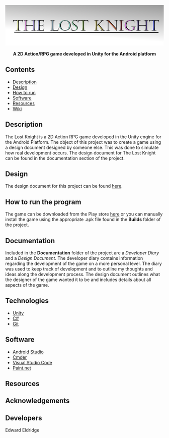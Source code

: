 ![](https://raw.githubusercontent.com/EddieEldridge/The-Lost-Knight/master/img/TheLostKnight.png)

<p align="center">
  <b>A 2D Action/RPG game developed in Unity for the Android platform</b><br>
</p>

## Contents
* [Description](#description)
* [Design](#design)
* [How to run](#how-to-run-the-program)
* [Software](#Software)
* [Resources](#resources)
* [Wiki](https://github.com/EddieEldridge/UnityZephyr/wiki)

## Description
The Lost Knight is a 2D Action RPG game developed in the Unity engine for the Android Platform. The object of this project was to create a game using a design document designed by someone else. This was done to simulate how real development occurs. The design document for The Lost Knight can be found in the documentation section of the project.


## Design
The design document for this project can be found [here](https://github.com/EddieEldridge/The-Lost-Knight/blob/master/Documentation/Lost-Knight-Design-Document.pdf).

## How to run the program
The game can be downloaded from the Play store [here]() or you can manually install the game using the appropriate .apk file found in the <b>Builds</b> folder of the project.


## Documentation
Included in the <b>Documentation</b> folder of the project are a <i>Developer Diary</i> and a <i>Design Document</i>. The developer diary contains information regarding the development of the game on a more personal level. The diary was used to keep track of development and to outline my thoughts and ideas along the development process. The design document outlines what the designer of the game wanted it to be and includes details about all aspects of the game.

## Technologies
- [Unity](https://unity3d.com/)
- [C#](https://docs.microsoft.com/en-us/dotnet/csharp/)
- [Git](https://git-scm.com/)

## Software
- [Android Studio](https://developer.android.com/studio/)
- [Cmder](http://cmder.net/)
- [Visual Studio Code](https://code.visualstudio.com/)
- [Paint.net](https://www.getpaint.net/)

## Resources

## Acknowledgements

## Developers
Edward Eldridge